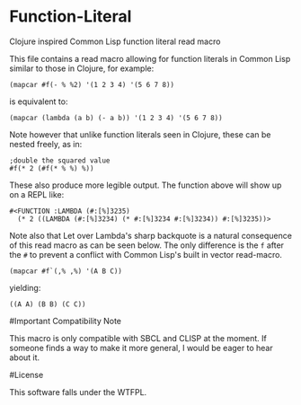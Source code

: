 Function-Literal
================

Clojure inspired Common Lisp function literal read macro

This file contains a read macro allowing for function
literals in Common Lisp similar to those in Clojure,
for example:

    (mapcar #f(- % %2) '(1 2 3 4) '(5 6 7 8))

is equivalent to:

    (mapcar (lambda (a b) (- a b)) '(1 2 3 4) '(5 6 7 8))

Note however that unlike function literals seen in Clojure,
these can be nested freely, as in:

    ;double the squared value
    #f(* 2 (#f(* % %) %))

These also produce more legible output. The function above
will show up on a REPL like:

    #<FUNCTION :LAMBDA (#:[%]3235)
      (* 2 ((LAMBDA (#:[%]3234) (* #:[%]3234 #:[%]3234)) #:[%]3235))>

Note also that Let over Lambda's sharp backquote is a natural
consequence of this read macro as can be seen below. The only difference is the `f` after the `#` to prevent a conflict with Common Lisp's built in vector read-macro.

    (mapcar #f`(,% ,%) '(A B C))

yielding:

    ((A A) (B B) (C C))
#Important Compatibility Note

This macro is only compatible with SBCL and CLISP at the moment. If someone finds a way to make it more general, I would be eager to hear about it.

#License

This software falls under the WTFPL.
